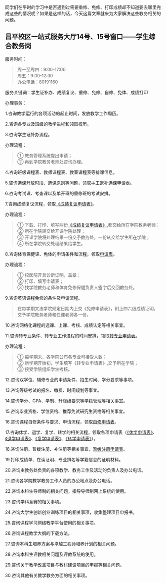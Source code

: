 同学们在平时的学习中是否遇到过需要重修、免修、打印成绩却不知道要去哪里完成这些的情况呢？如果是这样的话，今天这篇文章就来为大家解决这些教务相关的问题。

## 昌平校区一站式服务大厅14号、15号窗口——学生综合教务岗

服务时间：

>周一至周四：9:00-17:00  
    周五：9:00-12:00  
    办公电话：80191160

服务关键词：学生证补办、成绩复议、重修、免修、自修、免体、成绩打印

办理事务：

1.咨询教学运行的各项活动的起止时间，发放教学工作周历。

2.咨询各专业及班级的教学进程和领取校历。

3.咨询学生证补办流程。

办理流程：

>① 教务管理系统提出申请；  
    ② 再到学院教务老师处咨询办理。

4.咨询班级课程表、教师课程表、教室课程表等排课信息。

5.咨询选课开放时段、选课原则等问题，领取手工退补选课申请表。

6.咨询考试课、考查课以及单开班的重修班的考试安排。

7.咨询成绩复议流程，领取[《成绩复议申请表》](https://jiaowuchu.buct.edu.cn/_upload/article/files/21/4b/be217cd04e9886edb1b0ba4f49cb/8f8337ae-5c60-44f9-972a-34ea932f2973.pdf)。

办理流程：

>① 下载、打印、填写两份[《成绩复议申请表》](https://jiaowuchu.buct.edu.cn/_upload/article/files/21/4b/be217cd04e9886edb1b0ba4f49cb/8f8337ae-5c60-44f9-972a-34ea932f2973.pdf),都交给所在学院教务老师；  
    ② 所在学院转交给开课学院处理；  
    ③ 开课学院将处理结果一份交予教务处，一份转交给学生所在学院；  
    ④ 所在学院转交处理结果给学生。

8.咨询体育保健课、免体的申请条件和流程，领取[申请表](https://jiaowuchu.buct.edu.cn/_upload/article/files/53/22/414444054aeaa62451dd751722db/c43da296-3ad2-4907-89c0-663e2b65117a.doc)。

办理流程：

>① 校医院开具诊断证明，盖章；  
    ② 打印、填写申请表；  
    ③ 找学院教务老师和体育免修保健负责人签字后交回教务处。

9.咨询英语课程免修的条件及申请流程。

>在每学期文法学院规定日期内上交《免修申请表》，附上四六级成绩证明，交予学院教务老师和任课老师各一份。

10.咨询网络化课程的选课、上课、考核、成绩认定等相关事宜。

11.咨询转专业条件、转专业工作进程的时间安排，领取[转专业申请表](https://jiaowuchu.buct.edu.cn/_upload/article/files/6f/18/6037b16e404cbbffafa4cf32e4d6/c50c8c31-35f3-4622-8fe9-1e7abfb25125.doc)。

办理流程：

>① 每学期末、各学院公布各专业可接受人数；  
    ② 新学期开始初，学生填写《转专业申请表》,交予所在学院；  
    ③ 接受学院组织学生考核。

12.咨询双学位、辅修专业的申请条件、招生时间、学分要求等事项。

13.咨询等级考试的报名、缴费、时间规划等事宜。

14.咨询学分、GPA、学制、升降级要求等学籍管理等相关事宜。

15.咨询毕业资格、学位资格、推荐免试研究生资格等相关事宜。

16.咨询课程自修条件与要求、申请流程，领取[自修申请表](https://jiaowuchu.buct.edu.cn/_upload/article/files/dd/8c/7d260c3f4e329e3adc21a2f0692e/75714f60-2f7e-4229-90a3-0a951336ea81.doc)。 

17.咨询休学、退学、复学、转学的相关流程，领取各项申请表（[《休学申请表》](https://jiaowuchu.buct.edu.cn/_upload/article/files/2e/63/64f8bf5e4c2fbb5843278a2c83c3/ab5d0bf3-55b5-43eb-8a8f-3988411ec6dc.doc)、[《退学申请表》](https://jiaowuchu.buct.edu.cn/_upload/article/files/b6/69/7a9963e34f9d8031e1025eac5022/fa546fd9-0180-473d-a642-9af0ad13b4ff.doc)、[《复学申请表》](https://jiaowuchu.buct.edu.cn/_upload/article/files/6f/44/1a2777254aea9ae0cf0ae80d777b/f2b2125c-5923-40e6-8646-e5794261144e.doc)、[《转学申请表》](https://jiaowuchu.buct.edu.cn/_upload/article/files/dc/57/f2c4a5f64c12a65b1b3bfd09b169/35021ae0-aaff-4865-aaaa-dddf8fa7a6f2.doc)）。

18.咨询注册、暂缓注册、补注册等相关事宜，[暂缓注册申请表](https://jiaowuchu.buct.edu.cn/_upload/article/files/c0/59/e63dd2b64d55a30e3c1ef417a128/978a3f99-c3d1-4113-ad33-152ac0fe60ea.doc)。

19.打印成绩单、在读证明、专业排名等学籍信息的证明材料。

20.咨询由教务处负责的各项教学、教务工作及活动的负责人及办公电话。

21.咨询各学院教学教务工作人员的办公地点及办公电话。

22.咨询本科生导师制的相关问题，指导导师制网上系统的使用。

23.咨询学科竞赛的相关事项。

24.咨询大学生创新创业训练项目的相关事项，收集整理项目申报书。

25.咨询课程学习网络教学平台使用的相关事项。

26.咨询课程教学大纲的下载方法。

27.咨询本科生培养方案与卓越工程师培养计划的相关问题。

28.咨询本科生评教相关问题及评教系统的使用。
 
29.咨询关于教学改革项目与教材建设项目的申报等相关问题。

30.咨询其他有关教学教务方面的相关事项。
